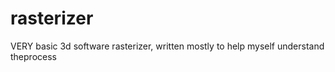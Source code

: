 # rasterizer
VERY basic 3d software rasterizer, written mostly to help myself understand theprocess
